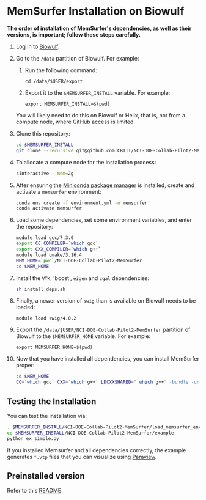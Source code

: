 # MemSurfer Installation on Biowulf

**The order of installation of MemSurfer's dependencies, as well as their versions, is important; follow these steps carefully.**

1. Log in to [Biowulf](https://hpc.nih.gov/docs/connect.html). 

2. Go to the `/data` partition of Biowulf. For example: 

   1. Run the following command:
   
      ```cd /data/$USER/export```
   
   2. Export it to the `$MEMSURFER_INSTALL` variable. For example: 
   
      ```export MEMSURFER_INSTALL=$(pwd)```

   You will likely need to do this on Biowulf or Helix, that is, not from a compute node, where GitHub access is limited.
 
3. Clone this repository: 

   ```bash
   cd $MEMSURFER_INSTALL
   git clone --recursive git@github.com:CBIIT/NCI-DOE-Collab-Pilot2-MemSurfer.git
   ```
2. To allocate a compute node for the installation process:

   ```bash
   sinteractive --mem=2g
   ```
3. After ensuring the [Miniconda package manager](https://docs.conda.io/en/latest/miniconda.html) is installed, create and activate a `memsurfer` environment:

   ```bash
   conda env create -f environment.yml -n memsurfer
   conda activate memsurfer
   ```

4. Load some dependencies, set some environment variables, and enter the repository:

   ```bash
   module load gcc/7.3.0
   export CC_COMPILER=`which gcc`
   export CXX_COMPILER=`which g++`
   module load cmake/3.16.4
   MEM_HOME=`pwd`/NCI-DOE-Collab-Pilot2-MemSurfer
   cd $MEM_HOME
   ```

5. Install the `VTK`, 'boost', `eigen` and `cgal` dependencies:

   ```bash
   sh install_deps.sh
   ```

6. Finally, a newer version of `swig` than is available on Biowulf needs to be loaded:

   ```module load swig/4.0.2```
 
7. Export the `/data/$USER/NCI-DOE-Collab-Pilot2-MemSurfer` partition of Biowulf to the `$MEMSURFER_HOME` variable. For example: 

   `export MEMSURFER_HOME=$(pwd)`


8. Now that you have installed all dependencies, you can install MemSurfer proper:

    ```bash
    cd $MEM_HOME
    CC=`which gcc` CXX=`which g++` LDCXXSHARED="`which g++` -bundle -undefined dynamic_lookup" python setup.py install
    ```

## Testing the Installation

You can test the installation via:

```bash
. $MEMSURFER_INSTALL/NCI-DOE-Collab-Pilot2-MemSurfer/load_memsurfer_env.sh
cd $MEMSURFER_INSTALL/NCI-DOE-Collab-Pilot2-MemSurfer/example
python ex_simple.py
```

If you installed Memsurfer and all dependencies correctly, the example generates `*.vtp` files that you can visualize using [Paraview](https://www.paraview.org).

## Preinstalled version
Refer to this [README](README-Biowulf_preinstallation.md).
